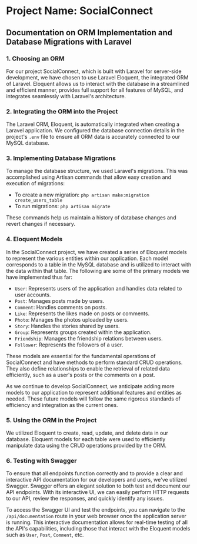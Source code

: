 # Project Name: SocialConnect

## Documentation on ORM Implementation and Database Migrations with Laravel

### 1. Choosing an ORM

For our project SocialConnect, which is built with Laravel for server-side development, we have chosen to use Laravel Eloquent, the integrated ORM of Laravel. Eloquent allows us to interact with the database in a streamlined and efficient manner, provides full support for all features of MySQL, and integrates seamlessly with Laravel's architecture.

### 2. Integrating the ORM into the Project

The Laravel ORM, Eloquent, is automatically integrated when creating a Laravel application. We configured the database connection details in the project's `.env` file to ensure all ORM data is accurately connected to our MySQL database.

### 3. Implementing Database Migrations

To manage the database structure, we used Laravel's migrations. This was accomplished using Artisan commands that allow easy creation and execution of migrations:

- To create a new migration: `php artisan make:migration create_users_table`
- To run migrations: `php artisan migrate`

These commands help us maintain a history of database changes and revert changes if necessary.


### 4. Eloquent Models

In the SocialConnect project, we have created a series of Eloquent models to represent the various entities within our application. Each model corresponds to a table in the MySQL database and is utilized to interact with the data within that table. The following are some of the primary models we have implemented thus far:

- `User`: Represents users of the application and handles data related to user accounts.
- `Post`: Manages posts made by users.
- `Comment`: Handles comments on posts.
- `Like`: Represents the likes made on posts or comments.
- `Photo`: Manages the photos uploaded by users.
- `Story`: Handles the stories shared by users.
- `Group`: Represents groups created within the application.
- `Friendship`: Manages the friendship relations between users.
- `Follower`: Represents the followers of a user.

These models are essential for the fundamental operations of SocialConnect and have methods to perform standard CRUD operations. They also define relationships to enable the retrieval of related data efficiently, such as a user's posts or the comments on a post.

As we continue to develop SocialConnect, we anticipate adding more models to our application to represent additional features and entities as needed. These future models will follow the same rigorous standards of efficiency and integration as the current ones.


### 5. Using the ORM in the Project

We utilized Eloquent to create, read, update, and delete data in our database. Eloquent models for each table were used to efficiently manipulate data using the CRUD operations provided by the ORM.

### 6. Testing with Swagger

To ensure that all endpoints function correctly and to provide a clear and interactive API documentation for our developers and users, we've utilized Swagger. Swagger offers an elegant solution to both test and document our API endpoints. With its interactive UI, we can easily perform HTTP requests to our API, review the responses, and quickly identify any issues.


To access the Swagger UI and test the endpoints, you can navigate to the `/api/documentation` route in your web browser once the application server is running. This interactive documentation allows for real-time testing of all the API's capabilities, including those that interact with the Eloquent models such as `User`, `Post`, `Comment`, etc.

